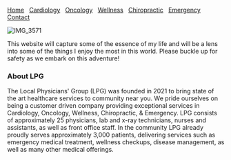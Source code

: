 [comment]: # (Undre Stoker, CSCI 497, 20 Feb 2022, LPG Website) 

[Home](https://undrestoker.github.io/LPG-Systems/) &nbsp;   [Cardiology](https://undrestoker.github.io/Cardiology/) &nbsp;   [Oncology](https://undrestoker.github.io/Oncology/) &nbsp;   [Wellness](https://undrestoker.github.io/Wellness/) &nbsp;   [Chiropractic](https://undrestoker.github.io/Chiropractic/) &nbsp;   [Emergency](https://undrestoker.github.io/Emergency/) &nbsp;  [Contact](https://undrestoker.github.io/Contact/)

[comment]: # (Header Image) 

![IMG_3571](https://user-images.githubusercontent.com/91627769/136305661-8279663b-af50-4917-a7f3-d037e0853d18.JPG)

This website will capture some of the essence of my life and will be a lens into some of the things I enjoy the most in this world. Please buckle up for safety as we embark on this adventure!

[comment]: # (Text Paragraph) 

### About LPG

The Local Physicians' Group (LPG) was founded in 2021 to bring state of the art healthcare services to community near you. We pride ourselves on being a customer driven company providing exceptional services in Cardiology, Oncology, Wellness, Chiropractic, & Emergency. LPG consists of approximately 25 physicians, lab and x-ray technicians, nurses and assistants, as well as front office staff. In the community LPG already proudly serves approximately 3,000 patients, delivering services such as emergency medical treatment, wellness checkups, disease management, as well as many other medical offerings.
